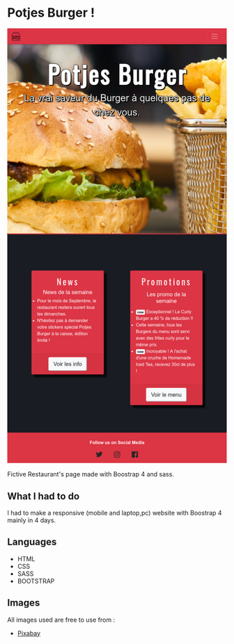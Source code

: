 # Potjes Burger !

![screenshot of the page](assets/img/screenshotL.png)

Fictive Restaurant's page made  with Boostrap 4 and sass.

## What I had to do

I had to make a responsive (mobile and laptop,pc) website with Boostrap 4 mainly in 4 days.

## Languages

* HTML
* CSS
* SASS
* BOOTSTRAP

## Images

All images used are free to use
from :
* [Pixabay](https://pixabay.com)


